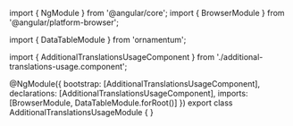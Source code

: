 import { NgModule } from '@angular/core';
import { BrowserModule } from '@angular/platform-browser';
  
import { DataTableModule } from 'ornamentum';
  
import { AdditionalTranslationsUsageComponent } from './additional-translations-usage.component';

@NgModule({
 bootstrap: [AdditionalTranslationsUsageComponent],
 declarations: [AdditionalTranslationsUsageComponent],
 imports: [BrowserModule, DataTableModule.forRoot()]
})
export class AdditionalTranslationsUsageModule {
}
